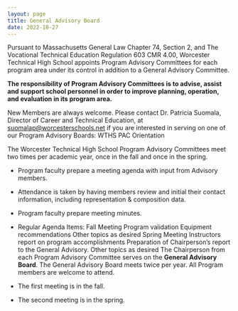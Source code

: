 ```yaml
---
layout: page
title: General Advisory Board
date: 2022-10-27
---
```


Pursuant to Massachusetts General Law Chapter 74, Section 2, and The Vocational Technical Education Regulation 603 CMR 4.00, Worcester Technical High School appoints Program Advisory Committees for each program area under its control in addition to a General Advisory Committee.

**The responsibility of Program Advisory Committees is to advise, assist and support school personnel in order to improve planning, operation, and evaluation in its program area.** 

New Members are always welcome.  Please contact Dr. Patricia Suomala, Director of Career and Technical Education, at suomalap@worcesterschools.net if you are interested in serving on one of our Program Advisory Boards: WTHS PAC Orientation 

The Worcester Technical High School Program Advisory Committees meet two times per academic year, once in the fall and once in the spring.  

- Program faculty prepare a meeting agenda with input from Advisory members.
- Attendance is taken by having members review and initial their contact information, including representation & composition data.
- Program faculty prepare meeting minutes.
- Regular Agenda Items:
  Fall Meeting
    Program validation
    Equipment recommendations 
    Other topics as desired
  Spring Meeting
    Instructors report on program accomplishments
    Preparation of Chairperson’s report to the General Advisory.
    Other topics as desired
The Chairperson from each Program Advisory Committee serves on the **General Advisory Board**.  The General Advisory Board meets twice per year.  All  Program members are welcome to attend. 

- The first meeting is in the fall. 
- The second meeting is in the spring. 